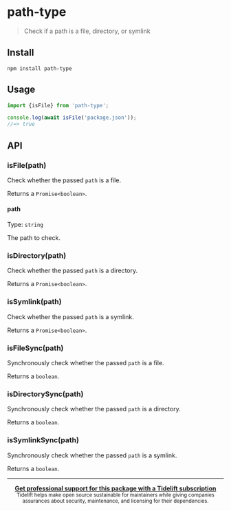 # path-type

> Check if a path is a file, directory, or symlink

## Install

```
npm install path-type
```

## Usage

```js
import {isFile} from 'path-type';

console.log(await isFile('package.json'));
//=> true
```

## API

### isFile(path)

Check whether the passed `path` is a file.

Returns a `Promise<boolean>`.

#### path

Type: `string`

The path to check.

### isDirectory(path)

Check whether the passed `path` is a directory.

Returns a `Promise<boolean>`.

### isSymlink(path)

Check whether the passed `path` is a symlink.

Returns a `Promise<boolean>`.

### isFileSync(path)

Synchronously check whether the passed `path` is a file.

Returns a `boolean`.

### isDirectorySync(path)

Synchronously check whether the passed `path` is a directory.

Returns a `boolean`.

### isSymlinkSync(path)

Synchronously check whether the passed `path` is a symlink.

Returns a `boolean`.

---

<div align="center">
 <b>
  <a href="https://tidelift.com/subscription/pkg/npm-path-type?utm_source=npm-path-type&utm_medium=referral&utm_campaign=readme">Get professional support for this package with a Tidelift subscription</a>
 </b>
 <br>
 <sub>
  Tidelift helps make open source sustainable for maintainers while giving companies<br>assurances about security, maintenance, and licensing for their dependencies.
 </sub>
</div>
